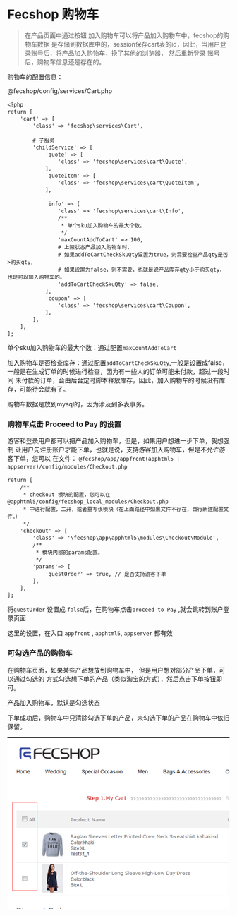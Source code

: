 Fecshop 购物车
=============

> 在产品页面中通过按钮 加入购物车可以将产品加入购物车中，fecshop的购物车数据
> 是存储到数据库中的，session保存cart表的id，因此，当用户登录账号后，将产品加入购物车，换了其他的浏览器，
> 然后重新登录 
> 账号后，购物车信息还是存在的。

购物车的配置信息：

@fecshop/config/services/Cart.php

```
<?php
return [
	'cart' => [
		'class' => 'fecshop\services\Cart',
		
		# 子服务
		'childService' => [
			'quote' => [
				'class' => 'fecshop\services\cart\Quote',
			],
			'quoteItem' => [
				'class' => 'fecshop\services\cart\QuoteItem',
			],
			
			'info' => [
				'class' => 'fecshop\services\cart\Info',
				/**
				 * 单个sku加入购物车的最大个数。
				 */
				'maxCountAddToCart' => 100,
				# 上架状态产品加入购物车时，
				# 如果addToCartCheckSkuQty设置为true，则需要检查产品qty是否>购买qty，
				# 如果设置为false，则不需要，也就是说产品库存qty小于购买qty，也是可以加入购物车的。
				'addToCartCheckSkuQty' => false,
			],
			'coupon' => [
				'class' => 'fecshop\services\cart\Coupon',
			],
		],
	],
];

```

单个sku加入购物车的最大个数：通过配置`maxCountAddToCart`

加入购物车是否检查库存：通过配置`addToCartCheckSkuQty`,一般是设置成false，
一般是在生成订单的时候进行检查，因为有一些人的订单可能未付款，超过一段时间
未付款的订单，会由后台定时脚本释放库存，因此，加入购物车的时候没有库存，可能待会就有了。

购物车数据是放到mysql的，因为涉及到多表事务。


### 购物车点击 Proceed to Pay 的设置

游客和登录用户都可以把产品加入购物车，但是，如果用户想进一步下单，我想强制
让用户先注册账户才能下单，也就是说，支持游客加入购物车，但是不允许游客下单，您可以
在文件：
`@fecshop/app/appfront(apphtml5 | appserver)/config/modules/Checkout.php`


```
return [
    /**
     * checkout 模块的配置，您可以在@apphtml5/config/fecshop_local_modules/Checkout.php 
     * 中进行配置，二开，或者重写该模块（在上面路径中如果文件不存在，自行新建配置文件。）
     */
    'checkout' => [
        'class' => '\fecshop\app\apphtml5\modules\Checkout\Module',
        /**
         * 模块内部的params配置。
         */
        'params'=> [
            'guestOrder' => true, // 是否支持游客下单
        ],
    ],
];
```

将`guestOrder` 设置成 `false`后，在购物车点击`proceed to Pay` ,就会跳转到账户登录页面

这里的设置，在入口 `appfront` , `apphtml5`, `appserver` 都有效


### 可勾选产品的购物车

在购物车页面，如果某些产品想放到购物车中，
但是用户想对部分产品下单，可以通过勾选的
方式勾选想下单的产品（类似淘宝的方式），然后点击下单按钮即可。

产品加入购物车，默认是勾选状态

下单成功后，购物车中只清除勾选下单的产品，未勾选下单的产品在购物车中依旧保留。


![fecshop  cart](images/777.png)




















